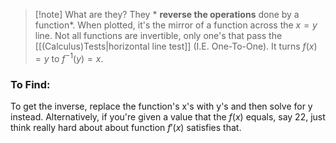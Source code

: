 
> [!note] What are they?
> They * **reverse the operations** done by a function*. When plotted, it's the mirror of a function across the $x=y$ line. Not all functions are invertible, only one's that pass the [[(Calculus)Tests|horizontal line test]] (I.E. One-To-One). It turns $f(x)=y$ to $f^{-1}(y)=x$. 

### To Find:
To get the inverse, replace the function's x's with y's and then solve for y instead. Alternatively, if you're given a value that the $f(x)$ equals, say 22, just think really hard about about function $f'(x)$ satisfies that. 

 